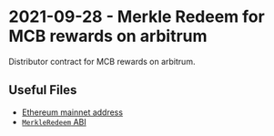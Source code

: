 # 2021-09-28 - Merkle Redeem for MCB rewards on arbitrum

Distributor contract for MCB rewards on arbitrum.

## Useful Files

- [Ethereum mainnet address](./output/arbitrum.json)
- [`MerkleRedeem` ABI](./abi/MerkleRedeem.json)
